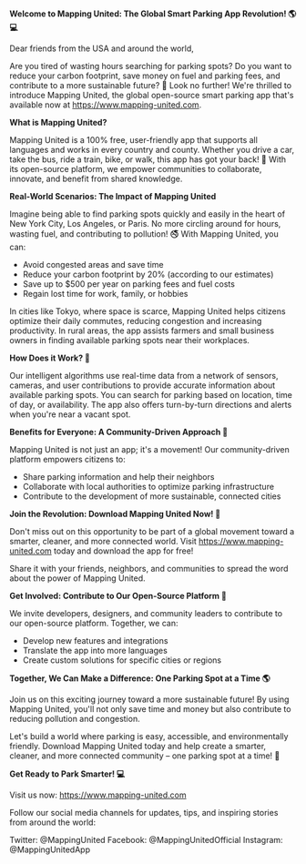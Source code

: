 **Welcome to Mapping United: The Global Smart Parking App Revolution! 🌎💻**

Dear friends from the USA and around the world,

Are you tired of wasting hours searching for parking spots? Do you want to reduce your carbon footprint, save money on fuel and parking fees, and contribute to a more sustainable future? 🌟 Look no further! We're thrilled to introduce Mapping United, the global open-source smart parking app that's available now at https://www.mapping-united.com.

**What is Mapping United?**

Mapping United is a 100% free, user-friendly app that supports all languages and works in every country and county. Whether you drive a car, take the bus, ride a train, bike, or walk, this app has got your back! 🚀 With its open-source platform, we empower communities to collaborate, innovate, and benefit from shared knowledge.

**Real-World Scenarios: The Impact of Mapping United**

Imagine being able to find parking spots quickly and easily in the heart of New York City, Los Angeles, or Paris. No more circling around for hours, wasting fuel, and contributing to pollution! 🚭 With Mapping United, you can:

* Avoid congested areas and save time
* Reduce your carbon footprint by 20% (according to our estimates)
* Save up to $500 per year on parking fees and fuel costs
* Regain lost time for work, family, or hobbies

In cities like Tokyo, where space is scarce, Mapping United helps citizens optimize their daily commutes, reducing congestion and increasing productivity. In rural areas, the app assists farmers and small business owners in finding available parking spots near their workplaces.

**How Does it Work? 🤔**

Our intelligent algorithms use real-time data from a network of sensors, cameras, and user contributions to provide accurate information about available parking spots. You can search for parking based on location, time of day, or availability. The app also offers turn-by-turn directions and alerts when you're near a vacant spot.

**Benefits for Everyone: A Community-Driven Approach 🌟**

Mapping United is not just an app; it's a movement! Our community-driven platform empowers citizens to:

* Share parking information and help their neighbors
* Collaborate with local authorities to optimize parking infrastructure
* Contribute to the development of more sustainable, connected cities

**Join the Revolution: Download Mapping United Now! 📲**

Don't miss out on this opportunity to be part of a global movement toward a smarter, cleaner, and more connected world. Visit https://www.mapping-united.com today and download the app for free!

Share it with your friends, neighbors, and communities to spread the word about the power of Mapping United.

**Get Involved: Contribute to Our Open-Source Platform 🤝**

We invite developers, designers, and community leaders to contribute to our open-source platform. Together, we can:

* Develop new features and integrations
* Translate the app into more languages
* Create custom solutions for specific cities or regions

**Together, We Can Make a Difference: One Parking Spot at a Time 🌎**

Join us on this exciting journey toward a more sustainable future! By using Mapping United, you'll not only save time and money but also contribute to reducing pollution and congestion.

Let's build a world where parking is easy, accessible, and environmentally friendly. Download Mapping United today and help create a smarter, cleaner, and more connected community – one parking spot at a time! 🚀

**Get Ready to Park Smarter! 💻**

Visit us now: https://www.mapping-united.com

Follow our social media channels for updates, tips, and inspiring stories from around the world:

Twitter: @MappingUnited
Facebook: @MappingUnitedOfficial
Instagram: @MappingUnitedApp